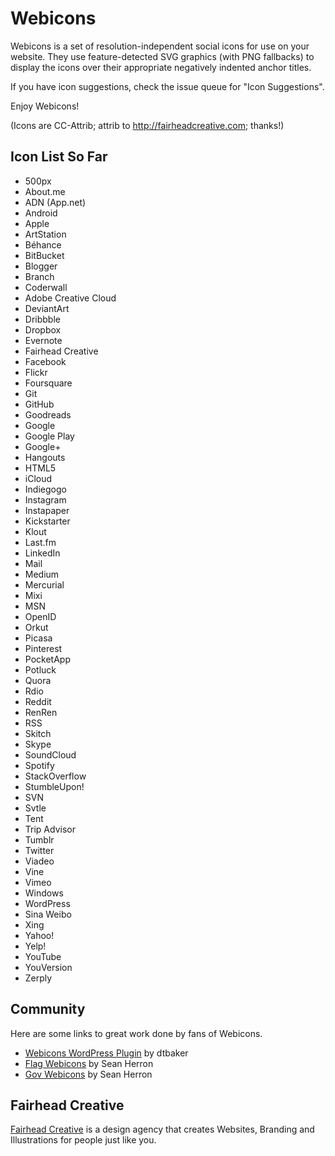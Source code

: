 # Webicons

Webicons is a set of resolution-independent social icons for use on your website. They use feature-detected SVG graphics (with PNG fallbacks) to display the icons over their appropriate negatively indented anchor titles.

If you have icon suggestions, check the issue queue for "Icon Suggestions".

Enjoy Webicons!

(Icons are CC-Attrib; attrib to http://fairheadcreative.com; thanks!)


## Icon List So Far

* 500px
* About.me
* ADN (App.net)
* Android
* Apple
* ArtStation
* Béhance
* BitBucket
* Blogger
* Branch
* Coderwall
* Adobe Creative Cloud
* DeviantArt
* Dribbble
* Dropbox
* Evernote
* Fairhead Creative
* Facebook
* Flickr
* Foursquare
* Git
* GitHub
* Goodreads
* Google
* Google Play
* Google+
* Hangouts
* HTML5
* iCloud
* Indiegogo
* Instagram
* Instapaper
* Kickstarter
* Klout
* Last.fm
* LinkedIn
* Mail
* Medium
* Mercurial
* Mixi
* MSN
* OpenID
* Orkut
* Picasa
* Pinterest
* PocketApp
* Potluck
* Quora
* Rdio
* Reddit
* RenRen
* RSS
* Skitch
* Skype
* SoundCloud
* Spotify
* StackOverflow
* StumbleUpon!
* SVN
* Svtle
* Tent
* Trip Advisor
* Tumblr
* Twitter
* Viadeo
* Vine
* Vimeo
* Windows
* WordPress
* Sina Weibo
* Xing
* Yahoo!
* Yelp!
* YouTube
* YouVersion
* Zerply


## Community

Here are some links to great work done by fans of Webicons.

* [Webicons WordPress Plugin](https://github.com/dtbaker/wordpress-webicons) by dtbaker
* [Flag Webicons](https://github.com/seanherron/Flag-Webicons) by Sean Herron
* [Gov Webicons](https://github.com/seanherron/Gov-Webicons) by Sean Herron


## Fairhead Creative

[Fairhead Creative](http://fairheadcreative.com) is a design agency that creates Websites, Branding and Illustrations for people just like you.
